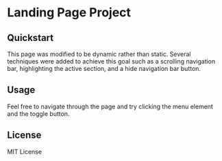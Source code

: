 # Landing Page Project

## Quickstart
This page was modified to be dynamic rather than static. Several techniques were added to achieve 
this goal such as a scrolling navigation bar, highlighting the active section, and a hide navigation bar button.

## Usage
Feel free to navigate through the page and try clicking the menu element and the toggle button. 

## License
MIT License

